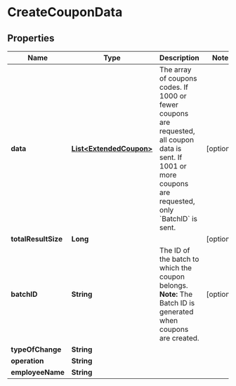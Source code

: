 

# CreateCouponData

## Properties

Name | Type | Description | Notes
------------ | ------------- | ------------- | -------------
**data** | [**List&lt;ExtendedCoupon&gt;**](ExtendedCoupon.md) | The array of coupons codes. If 1000 or fewer coupons are requested, all coupon data is sent. If 1001 or more coupons are requested, only &#x60;BatchID&#x60; is sent. |  [optional]
**totalResultSize** | **Long** |  |  [optional]
**batchID** | **String** | The ID of the batch to which the coupon belongs.  **Note:** The Batch ID is generated when coupons are created.  |  [optional]
**typeOfChange** | **String** |  | 
**operation** | **String** |  | 
**employeeName** | **String** |  | 




